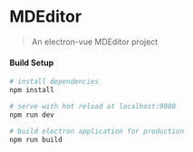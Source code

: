 # MDEditor

> An electron-vue MDEditor project

#### Build Setup

``` bash
# install dependencies
npm install

# serve with hot reload at localhost:9080
npm run dev

# build electron application for production
npm run build


```

